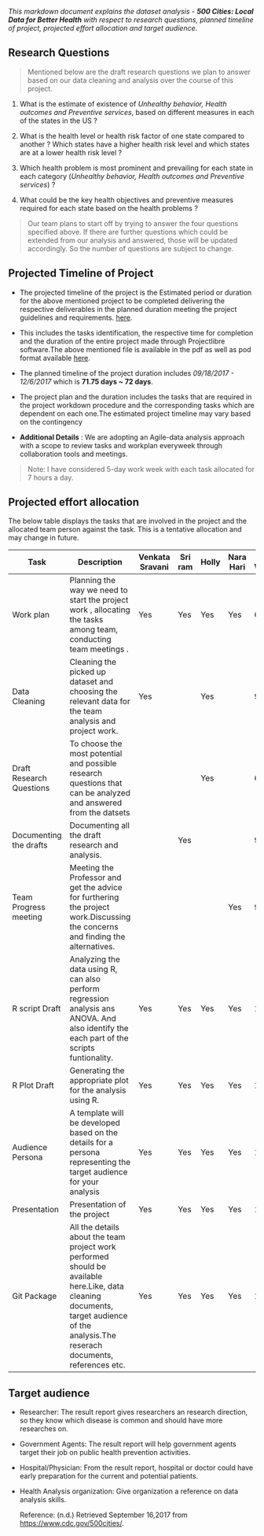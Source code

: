 _This markdown document explains the dataset analysis - **500 Cities: Local Data for Better Health** with respect to research questions, planned timeline of project, projected effort allocation and target audience._

## Research Questions

>Mentioned below are the draft research questions we plan to answer based on our data cleaning and analysis over the course of this project.

  1. What is the estimate of existence of _Unhealthy behavior, Health outcomes and Preventive services_, based on different measures in each of the states in the US ?

  2. What is the health level or health risk factor of one state compared to another ? Which states have a higher health risk level and which states are at a lower health risk level ?

  3. Which health problem is most prominent and prevailing for each state in each category (_Unhealthy behavior, Health outcomes and Preventive services_) ?

  4. What could be the key health objectives and preventive measures required for each state based on the health problems ?

>Our team plans to start off by trying to answer the four questions specified above. If there are further questions which could be extended from our analysis and answered, those will be updated accordingly. So the number of questions are subject to change.



## Projected Timeline of Project

* The projected timeline of the project is the Estimated period or duration for the above mentioned project to be completed delivering the respective deliverables in the planned duration meeting the project guidelines and requirements. [here](https://github.com/Narahari-Sundaragopalan/ISQA8086-Team-Project/blob/master/WorkPlan%20-%20DraftResearchQuestions/ProjectWorkPlan_DTDFinal.pdf).

* This includes the tasks identification, the respective time for completion and the duration of the entire project made through Projectlibre software.The above mentioned file is available in the pdf as well as pod format available [here](https://github.com/Narahari-Sundaragopalan/ISQA8086-TeamProject/blob/master/WorkPlan%20-%20DraftResearchQuestions/ProjectWorkPlan_DTDFinal.pod).

* The planned timeline of the project duration includes *09/18/2017 - 12/6/2017* which is **71.75 days ~ 72 days**.

* The project plan and the duration includes the tasks that are required in the project workdown procedure and the corresponding tasks which are dependent on each one.The estimated project timeline may vary based on the contingency 

* **Additional Details** : We are adopting an Agile-data analysis approach with a scope to review tasks and workplan everyweek through collaboration tools and meetings.

>Note: I have considered 5-day work week with each task allocated for 7 hours a day.

## Projected effort allocation

The below table displays the tasks that are involved in the project and the allocated team person against the task. This is a tentative allocation and may change in future.

| Task                      | Description                                                                                                                                                                           | Venkata Sravani | Sri ram  | Holly  | Nara Hari | Task Week |
|---------------------------|---------------------------------------------------------------------------------------------------------------------------------------------------------------------------------------|-----------------|----------|--------|-----------|-----------|
| Work plan                 | Planning  the way we need to start the project work , allocating the tasks among team, conducting team meetings .                                                                     | Yes             | Yes      | Yes    | Yes       | 6         |
| Data Cleaning             | Cleaning the picked up dataset and choosing the relevant  data for the team analysis and project work.                                                                                | Yes             |          | Yes    |           | 9         |
| Draft Research Questions  | To choose the most potential and possible research questions that can be analyzed  and answered from the datsets                                                                      |                 |          | Yes    |           | 6         |
| Documenting the drafts    | Documenting all the draft research and analysis.                                                                                                                                      |                 | Yes      |        |           | 9         |
| Team Progress meeting     | Meeting the Professor and get the advice for furthering the project work.Discussing  the concerns and finding the alternatives.                                                       |                 |          |        | Yes       | 9         |
| R script Draft            | Analyzing the data using R, can also perform regression analysis ans ANOVA. And also identify the each part of the scripts funtionality.                                              | Yes             | Yes      | Yes    | Yes       | 11        |
| R Plot Draft              | Generating the appropriate plot for the analysis  using R.                                                                                                                            | Yes             | Yes      | Yes    | Yes       | 12        |
| Audience Persona          | A template will be developed based on the details for a persona representing  the target audience for your analysis                                                                   | Yes             | Yes      | Yes    | Yes       | 14        |
| Presentation              | Presentation of the project                                                                                                                                                           | Yes             | Yes      | Yes    | Yes       | 15        |
| Git Package               | All the details about the team project work performed should be available here.Like, data cleaning documents, target audience of the analysis.The reserach documents, references etc. | Yes             | Yes      | Yes    | Yes       | 15        |










## Target audience
* Researcher: The result report gives researchers an research direction, so they know which disease is common and should have more researches on.
* Government Agents: The result report will help government agents target their job on public health prevention activities.
* Hospital/Physician: From the result report, hospital or doctor could have early preparation for the current and potential patients.
* Health Analysis organization: Give organization a reference on data analysis skills.





    Reference: (n.d.) Retrieved September 16,2017 from https://www.cdc.gov/500cities/.
